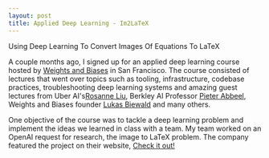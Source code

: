 ```yaml
---
layout: post
title: Applied Deep Learning - Im2LaTeX
---
```


Using Deep Learning To Convert Images Of Equations To LaTeX

A couple months ago, I signed up for an applied deep learning course hosted by [Weights and Biases](https://www.wandb.com/) in San Francisco. The course consisted of lectures that went over topics such as tooling, infrastructure, codebase practices, troubleshooting deep learning systems and amazing guest lectures from Uber AI's[Rosanne Liu](https://eng.uber.com/author/rosanne-liu/), Berkley AI Professor [Pieter Abbeel](https://www2.eecs.berkeley.edu/Faculty/Homepages/abbeel.html), Weights and Biases founder [Lukas Biewald](https://lukasbiewald.com/) and many others.

One objective of the course was to tackle a deep learning problem and implement the ideas we learned in class with a team. My team worked on an OpenAI request for research, the image to LaTeX problem. The company featured the project on their website, [Check it out!](https://www.wandb.com/articles/image-to-latex)

